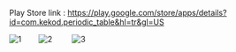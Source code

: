 Play Store link : <https://play.google.com/store/apps/details?id=com.kekod.periodic_table&hl=tr&gl=US>

![1](https://user-images.githubusercontent.com/50106187/135137704-da2de9ae-816a-4279-9544-d7bcf77c3ab3.jpeg)&nbsp;&nbsp;&nbsp;&nbsp;&nbsp;&nbsp;&nbsp;
![2](https://user-images.githubusercontent.com/50106187/135137707-05f78d5c-72e0-4f80-9ff4-95816da6e5f2.jpeg)
&nbsp;&nbsp;&nbsp;&nbsp;&nbsp;&nbsp;&nbsp;
![3](https://user-images.githubusercontent.com/50106187/135137701-b9fe4170-6cfd-40cf-b13e-bafb2ca5743c.jpeg) 
